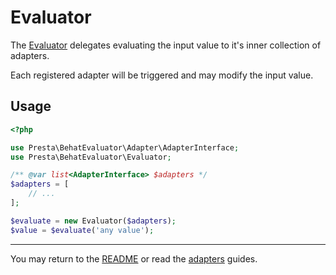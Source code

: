 # Evaluator

The [Evaluator][1] delegates evaluating the input value to it's inner collection of adapters.

Each registered adapter will be triggered and may modify the input value.

## Usage

```php
<?php

use Presta\BehatEvaluator\Adapter\AdapterInterface;
use Presta\BehatEvaluator\Evaluator;

/** @var list<AdapterInterface> $adapters */
$adapters = [
    // ...
];

$evaluate = new Evaluator($adapters);
$value = $evaluate('any value');
```

---

You may return to the [README][2] or read the [adapters][3] guides.

[1]: ../src/Evaluator.php
[2]: ../README.md
[3]: ./adapters/
